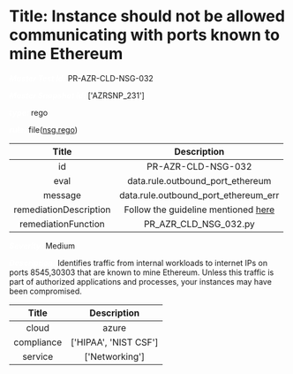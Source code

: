 



# Title: Instance should not be allowed communicating with ports known to mine Ethereum


***<font color="white">Master Test Id:</font>*** PR-AZR-CLD-NSG-032

***<font color="white">Master Snapshot Id:</font>*** ['AZRSNP_231']

***<font color="white">type:</font>*** rego

***<font color="white">rule:</font>*** file([nsg.rego])  
  
  
  
  

|Title|Description|
| :---: | :---: |
|id|PR-AZR-CLD-NSG-032|
|eval|data.rule.outbound_port_ethereum|
|message|data.rule.outbound_port_ethereum_err|
|remediationDescription|Follow the guideline mentioned <a href='https://docs.microsoft.com/en-us/azure/security/fundamentals/network-overview' target='_blank'>here</a>|
|remediationFunction|PR_AZR_CLD_NSG_032.py|


***<font color="white">Severity:</font>*** Medium

***<font color="white">Description:</font>*** Identifies traffic from internal workloads to internet IPs on ports 8545,30303 that are known to mine Ethereum. Unless this traffic is part of authorized applications and processes, your instances may have been compromised.  
  
  

|Title|Description|
| :---: | :---: |
|cloud|azure|
|compliance|['HIPAA', 'NIST CSF']|
|service|['Networking']|



[nsg.rego]: https://github.com/prancer-io/prancer-compliance-test/tree/master/azure/cloud/nsg.rego
